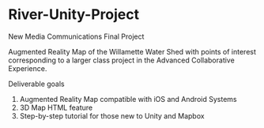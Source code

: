 # River-Unity-Project
New Media Communications Final Project

Augmented Reality Map of the Willamette Water Shed with points of interest corresponding to a larger class project in the Advanced Collaborative Experience. 

Deliverable goals

1) Augmented Reality Map compatible with iOS and Android Systems
2) 3D Map HTML feature
3) Step-by-step tutorial for those new to Unity and Mapbox